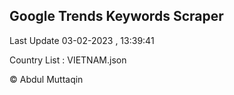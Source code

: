 

## Google Trends Keywords Scraper 
 
Last Update 03-02-2023 , 13:39:41

Country List :
VIETNAM.json



© Abdul Muttaqin 
